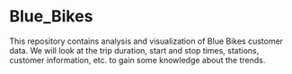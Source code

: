 # Blue_Bikes

This repository contains analysis and visualization of Blue Bikes customer data. We will look at the trip duration, start and stop times, stations, customer information, etc. to gain some knowledge about the trends.


